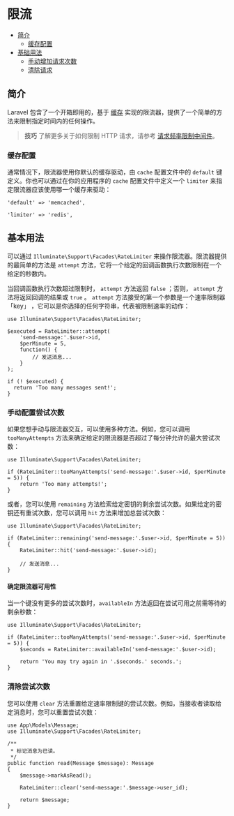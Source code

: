 # 限流

- [简介](#introduction)
    - [缓存配置](#cache-configuration)
- [基础用法](#basic-usage)
    - [手动增加请求次数](#manually-incrementing-attempts)
    - [清除请求](#clearing-attempts)

<a name="introduction"></a>
## 简介

Laravel 包含了一个开箱即用的，基于 [缓存](cache) 实现的限流器，提供了一个简单的方法来限制指定时间内的任何操作。

> **技巧**
> 了解更多关于如何限制 HTTP 请求，请参考 [请求频率限制中间件](routing#rate-limiting)。

<a name="cache-configuration"></a>
### 缓存配置

通常情况下，限流器使用你默认的缓存驱动，由 `cache` 配置文件中的 `default` 键定义。你也可以通过在你的应用程序的 `cache` 配置文件中定义一个 `limiter` 来指定限流器应该使用哪一个缓存来驱动：

    'default' => 'memcached',

    'limiter' => 'redis',

<a name="basic-usage"></a>
## 基本用法

可以通过 `Illuminate\Support\Facades\RateLimiter` 来操作限流器。限流器提供的最简单的方法是 `attempt` 方法，它将一个给定的回调函数执行次数限制在一个给定的秒数内。

当回调函数执行次数超过限制时， `attempt` 方法返回 `false` ；否则， `attempt` 方法将返回回调的结果或 `true` 。 `attempt` 方法接受的第一个参数是一个速率限制器 「key」 ，它可以是你选择的任何字符串，代表被限制速率的动作：

    use Illuminate\Support\Facades\RateLimiter;

    $executed = RateLimiter::attempt(
        'send-message:'.$user->id,
        $perMinute = 5,
        function() {
            // 发送消息...
        }
    );

    if (! $executed) {
      return 'Too many messages sent!';
    }



<a name="manually-incrementing-attempts"></a>
### 手动配置尝试次数

如果您想手动与限流器交互，可以使用多种方法。例如，您可以调用 `tooManyAttempts` 方法来确定给定的限流器是否超过了每分钟允许的最大尝试次数：

    use Illuminate\Support\Facades\RateLimiter;

    if (RateLimiter::tooManyAttempts('send-message:'.$user->id, $perMinute = 5)) {
        return 'Too many attempts!';
    }

或者，您可以使用 `remaining` 方法检索给定密钥的剩余尝试次数。如果给定的密钥还有重试次数，您可以调用 `hit` 方法来增加总尝试次数：

    use Illuminate\Support\Facades\RateLimiter;

    if (RateLimiter::remaining('send-message:'.$user->id, $perMinute = 5)) {
        RateLimiter::hit('send-message:'.$user->id);

        // 发送消息...
    }

<a name="determining-limiter-availability"></a>
#### 确定限流器可用性

当一个键没有更多的尝试次数时，`availableIn` 方法返回在尝试可用之前需等待的剩余秒数：

    use Illuminate\Support\Facades\RateLimiter;

    if (RateLimiter::tooManyAttempts('send-message:'.$user->id, $perMinute = 5)) {
        $seconds = RateLimiter::availableIn('send-message:'.$user->id);

        return 'You may try again in '.$seconds.' seconds.';
    }

<a name="clearing-attempts"></a>
### 清除尝试次数

您可以使用 `clear` 方法重置给定速率限制键的尝试次数。例如，当接收者读取给定消息时，您可以重置尝试次数：

    use App\Models\Message;
    use Illuminate\Support\Facades\RateLimiter;

    /**
     * 标记消息为已读。
     */
    public function read(Message $message): Message
    {
        $message->markAsRead();

        RateLimiter::clear('send-message:'.$message->user_id);

        return $message;
    }
